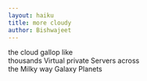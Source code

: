 ```yaml
---
layout: haiku
title: more cloudy
author: Bishwajeet
---
```


the cloud gallop like<br>
thousands Virtual private Servers across<br>
the Milky way Galaxy Planets <br>
